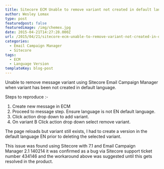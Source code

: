 ```yaml
---
title: Sitecore ECM Unable to remove variant not created in default language
author: Wesley Lomax
type: post
featuredpost: false
featuredimage: /img/chemex.jpg
date: 2015-04-21T14:27:28.000Z
url: /2015/04/21/sitecore-ecm-unable-to-remove-variant-not-created-in-default-language/
categories:
  - Email Campaign Manager
  - Sitecore
tags:
  - ECM
  - Language Version
templateKey: blog-post
---
```

Unable to remove message variant using Sitecore Email Campaign Manager when variant has been not created in default language.

Steps to reproduce :-

<ol id="aui-3-5-1-4_5726">
  <li id="aui-3-5-1-4_5730">
    Create new message in ECM
  </li>
  <li id="aui-3-5-1-4_5728">
    Proceed to message step. Ensure language is not EN default language.
  </li>
  <li id="aui-3-5-1-4_5751">
    Click action drop down to add variant.
  </li>
  <li id="aui-3-5-1-4_5725">
    On variant B Click action drop down select remove variant.
  </li>
</ol>

The page reloads but variant still exists, I had to create a version in the default language EN prior to deleting the selected variant.

This issue was found using Sitecore with 7.1 and Email Campaign Manager 2.1 140214 it was confirmed as a bug via Sitecore support ticket number 434146 and the workaround above was suggested until this gets resolved in the product.

&nbsp;